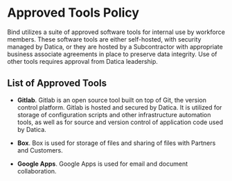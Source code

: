 # Approved Tools Policy

Bind utilizes a suite of approved software tools for internal use by workforce members. These software tools are either self-hosted, with security managed by Datica, or they are hosted by a Subcontractor with appropriate business associate agreements in place to preserve data integrity. Use of other tools requires approval from Datica leadership.

## List of Approved Tools

* **Gitlab**. Gitlab is an open source tool built on top of Git, the version control platform. Gitlab is hosted and secured by Datica. It is utilized for storage of configuration scripts and other infrastructure automation tools, as well as for source and version control of application code used by Datica.

* **Box**. Box is used for storage of files and sharing of files with Partners and Customers.

* **Google Apps**. Google Apps is used for email and document collaboration.
